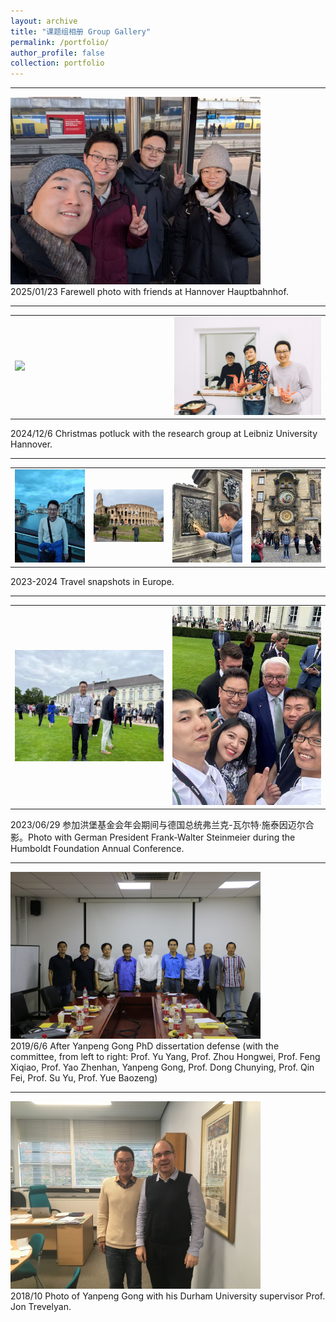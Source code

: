 ```yaml
---
layout: archive
title: "课题组相册 Group Gallery"
permalink: /portfolio/
author_profile: false
collection: portfolio
---
```


<!-- Google tag (gtag.js) -->
<script async src="https://www.googletagmanager.com/gtag/js?id=G-K251SYLJ6Y"></script>
<script>
  window.dataLayer = window.dataLayer || [];
  function gtag(){dataLayer.push(arguments);}
  gtag('js', new Date());
  gtag('config', 'G-K251SYLJ6Y');
</script>

<!--
<table border=0>
  <tr><td width=450 ><img src="/images/Album/2025_group1.jpg" width="450"></td><td width=450><img src="/images/Album/2025_group2.jpg" width="450"></td></tr>
</table>
-->

<!--
2025/09/01 欢迎新同学加入课题组 Welcome new students to join our research group.

<hr>
<img src="/images/Album/2025_conference.jpg" width="500"><br>
2025/07/15 参加第十八届全国力学大会，团队成员做学术报告 Attending the 18th National Conference on Mechanics, team members presenting academic reports.

<hr>
<img src="/images/Album/2025_award.jpg" width="500"><br>
2025/05/10 祝贺获得杜庆华工程计算方法优秀青年学者奖 Congratulations on receiving the Du Qinghua Outstanding Young Scholar Award in Engineering Computational Methods.

<hr>
<img src="/images/Album/2024_students.jpg" width="500"><br>
2024/12/20 课题组年终聚会，师生交流 Year-end group gathering and academic discussion.

<hr>
<img src="/images/Album/2024_lab.jpg" width="500"><br>
2024/09/10 新学期实验室布置与设备调试 Laboratory setup and equipment debugging for the new semester.

<hr>
<img src="/images/Album/2023_humboldt.jpg" width="500"><br>
2023/01/01 赴德国莱布尼兹-汉诺威大学开展洪堡学者研究项目 Starting Humboldt fellowship research at Leibniz University Hannover, Germany.
-->

<hr>
<img src="/images/Album/2025_farewell_hannover.jpg" width="400"><br>
2025/01/23 Farewell photo with friends at Hannover Hauptbahnhof.

<hr>
<table border=0 cellspacing="0" cellpadding="0" style="border:none;">
  <tr>
  <td width=350 style="border:none;"><img src="/images/Album/2024_LUH_potluck1.jpg" width="350" style="border:none;"></td>
  <td width=350 style="border:none;"><img src="/images/Album/2024_LUH_potluck2.jpg" width="350" style="border:none;"></td>
  </tr>
</table>
2024/12/6 Christmas potluck with the research group at Leibniz University Hannover.

<hr>
<table border="0" cellspacing="0" cellpadding="0" style="border:none;">
  <tr>
    <td style="border:none;"><img src="/images/Album/2024_Europe_travel1.jpg" width="300" style="border:none;"></td>
    <td style="border:none;"><img src="/images/Album/2024_Europe_travel2.jpg" width="300" style="border:none;"></td>
    <td style="border:none;"><img src="/images/Album/2024_Europe_travel3.jpg" width="300" style="border:none;"></td>
    <td style="border:none;"><img src="/images/Album/2024_Europe_travel4.jpg" width="300" style="border:none;"></td>
  </tr>
</table>
2023-2024 Travel snapshots in Europe.

<hr>
<table border=0 cellspacing="0" cellpadding="0" style="border:none;">
  <tr>
  <td width=350 style="border:none;"><img src="/images/Album/2023_humboldt_conference_gong.jpg" width="350" style="border:none;"></td>
  <td width=350 style="border:none;"><img src="/images/Album/2023_humboldt_president_group.jpg" width="350" style="border:none;"></td>
  </tr>
</table>
2023/06/29 参加洪堡基金会年会期间与德国总统弗兰克-瓦尔特·施泰因迈尔合影。Photo with German President Frank-Walter Steinmeier during the Humboldt Foundation Annual Conference.

<hr>
<img src="/images/Album/2019_GongPhDdefense.jpg" width="400"><br>
2019/6/6 After Yanpeng Gong PhD dissertation defense (with the committee, from left to right: Prof. Yu Yang, Prof. Zhou Hongwei, Prof. Feng Xiqiao, Prof. Yao Zhenhan, Yanpeng Gong, Prof. Dong Chunying, Prof. Qin Fei, Prof. Su Yu, Prof. Yue Baozeng)

<hr>
<img src="/images/Album/2018_GongDurham.jpg" width="400"><br>
2018/10 Photo of Yanpeng Gong with his Durham University supervisor Prof. Jon Trevelyan.
